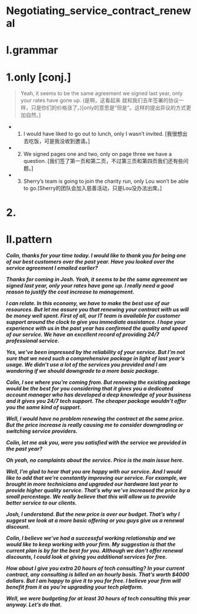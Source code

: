 # Negotiating_service_contract_renewal

# I.grammar
# 1.only [conj.]
> Yeah, it seems to be the same agreement we signed last year, only your rates have gone up. (是啊，这看起来 就和我们去年签署的协议一样，只是你们的价格涨了。)[only的意思是“但是”。这样的提出异议的方式更加自然。]

- 1. I would have liked to go out to lunch, only I wasn’t invited. [我很想出去吃饭，可是我没收到邀请。]

- 2. We signed pages one and two, only on page three we have a question. [我们签了第一页和第二页，不过第三页和第四页我们还有些问题。]

- 3. Sherry’s team is going to join the charity run, only Lou won’t be able to go.[Sherry的团队会加入慈善活动，只是Lou没办法出席。]

# 2.






















# II.pattern
***Colin, thanks for your time today. I would like to thank you for being one of our best customers over the past year. Have you looked over the service agreement I emailed earlier?***

***Thanks for coming in Josh. Yeah, it seems to be the same agreement we signed last year, only your rates have gone up. I really need a good reason to justify the cost increase to management.***

***I can relate. In this economy, we have to make the best use of our resources. But let me assure you that renewing your contract with us will be money well spent. First of all, our IT team is available for customer support around the clock to give you immediate assistance. I hope your experience with us in the past year has confirmed the quality and speed of our service. We have an excellent record of providing 24/7 professional service.***

***Yes, we’ve been impressed by the reliability of your service. But I’m not sure that we need such a comprehensive package in light of last year’s usage. We didn’t use a lot of the services you provided and I am wondering if we should downgrade to a more basic package.***

***Colin, I see where you’re coming from. But renewing the existing package would be the best for you considering that it gives you a dedicated account manager who has developed a deep knowledge of your business and it gives you 24/7 tech support. The cheaper package wouldn’t offer you the same kind of support.***

***Well, I would have no problem renewing the contract at the same price. But the price increase is really causing me to consider downgrading or switching service providers.***

***Colin, let me ask you, were you satisfied with the service we provided in the past year?***

***Oh yeah, no complaints about the service. Price is the main issue here.***

***Well, I’m glad to hear that you are happy with our service. And I would like to add that we’re constantly improving our service. For example, we brought in more technicians and upgraded our hardware last year to provide higher quality service. That’s why we’ve increased the price by a small percentage. We really believe that this will allow us to provide better service to our clients.***

***Josh, I understand. But the new price is over our budget. That’s why I suggest we look at a more basic offering or you guys give us a renewal discount.***

***Colin, I believe we’ve had a successful working relationship and we would like to keep working with your firm. My suggestion is that the current plan is by far the best for you. Although we don’t offer renewal discounts, I could look at giving you additional services for free.***

***How about I give you extra 20 hours of tech consulting? In your current contract, any consulting is billed on an hourly basis. That’s worth $4000 dollars. But I am happy to give it to you for free. I believe your firm will benefit from it as you’re upgrading your tech platform.***

***Well, we were budgeting for at least 30 hours of tech consulting this year anyway. Let’s do that.***








